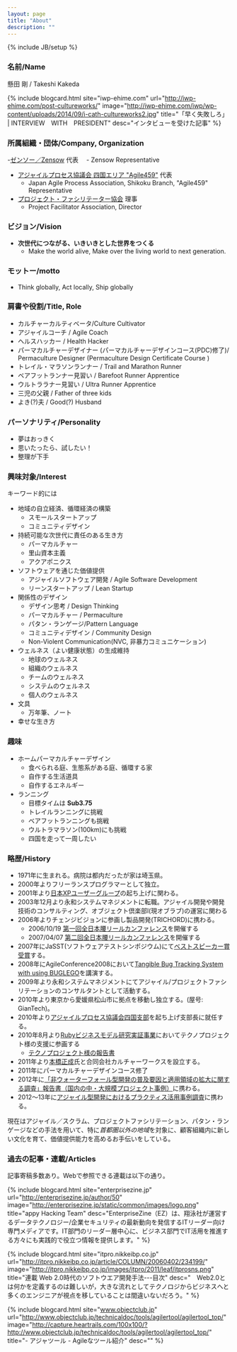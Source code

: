 ```yaml
---
layout: page
title: "About"
description: ""
---
```

{% include JB/setup %}

### 名前/Name

懸田 剛 / Takeshi Kakeda

{% include blogcard.html site="iwp-ehime.com" url="http://iwp-ehime.com/post-cultureworks/" image="http://iwp-ehime.com/iwp/wp-content/uploads/2014/09/i-cath-cultureworks2.jpg" title="「早く失敗しろ」 | INTERVIEW　WITH　PRESIDENT" desc="インタビューを受けた記事" %}

### 所属組織・団体/Company, Organization

-[ゼンソー／Zensow](http://zensow.jp) 代表
　- Zensow Representative
- [アジャイルプロセス協議会 四国エリア "Agile459"](https://sites.google.com/site/agile459/) 代表
  - Japan Agile Process Association, Shikoku Branch, "Agile459" Representative
- [プロジェクト・ファシリテーター協会](http://www.pf-i.org/) 理事
  - Project Facilitator Association, Director

### ビジョン/Vision

- **次世代につながる、いきいきとした世界をつくる**
  - Make the world alive, Make over the living world to next generation.

### モットー/motto

- Think globally, Act locally, Ship globally

### 肩書や役割/Title, Role

- カルチャーカルティベータ/Culture Cultivator
- アジャイルコーチ / Agile Coach
- ヘルスハッカー / Health Hacker
- パーマカルチャーデザイナー (パーマカルチャーデザインコース(PDC)修了)/ Permaculture Designer (Permaculture Design Certificate Course )
- トレイル・マラソンランナー / Trail and Marathon Runner
- ベアフットランナー見習い / Barefoot Runner Apprentice
- ウルトララナー見習い / Ultra Runner Apprentice
- 三児の父親 / Father of three kids
- よき(?)夫 / Good(?) Husband

### パーソナリティ/Personality

- 夢はおっきく
- 思いたったら、試したい！
- 整理が下手

### 興味対象/Interest

キーワード的には

- 地域の自立経済、循環経済の構築
  - スモールスタートアップ
  - コミュニティデザイン
- 持続可能な次世代に責任のある生き方
  - パーマカルチャー
  - 里山資本主義
  - アクアポニクス
- ソフトウェアを通じた価値提供
  - アジャイルソフトウェア開発 / Agile Software Development
  - リーンスタートアップ / Lean Startup
- 関係性のデザイン
  - デザイン思考 / Design Thinking
  - パーマカルチャー / Permaculture
  - パタン・ランゲージ/Pattern Language
  - コミュニティデザイン / Community Design
  - Non-Violent Communication(NVC, 非暴力コミュニケーション)
- ウェルネス（よい健康状態）の生成維持
  - 地球のウェルネス
  - 組織のウェルネス
  - チームのウェルネス
  - システムのウェルネス
  - 個人のウェルネス
- 文具
  - 万年筆、ノート
- 幸せな生き方

### 趣味

- ホームパーマカルチャーデザイン
  - 食べられる庭、生態系がある庭、循環する家
  - 自作する生活道具
  - 自作するエネルギー
- ランニング
  - 目標タイムは **Sub3.75**
  - トレイルランニングに挑戦
  - ベアフットランニングも挑戦
  - ウルトラマラソン(100km)にも挑戦
  - 四国を走って一周したい

### 略歴/History

- 1971年に生まれる。病院は都内だったが家は埼玉県。
- 2000年よりフリーランスプログラマーとして独立。
- 2001年より[日本XPユーザーグループ](http://xpjug.com/)の起ち上げに関わる。
- 2003年12月より永和システムマネジメントに転職。アジャイル開発や開発技術のコンサルティング、オブジェクト倶楽部l(現オブラブ)の運営に関わる
- 2006年よりチェンジビジョンに参画し製品開発(TRICHORD)に携わる。
  - 2006/10/19 [第一回全日本腰リールカンファレンス](http://itpro.nikkeibp.co.jp/article/NEWS/20061020/251372/)を開催する
  - 2007/04/07 [第二回全日本腰リールカンファレンス](http://goo.gl/T21LR)を開催する
- 2007年にJaSST(ソフトウェアテストシンポジウム)にて[ベストスピーカー賞受賞](http://jasst.jp/archives/jasst07e.html)する。
- 2008年にAgileConference2008において[Tangible Bug Tracking System with using BUGLEGO](http://www.slideshare.net/kkd/tangible-bug-tracking-using-lego-bricks-in-agile2008-toronto)を講演する。
- 2009年より永和システムマネジメントにてアジャイル/プロジェクトファシリテーションのコンサルタントとして活動する。
- 2010年より東京から愛媛県松山市に拠点を移動し独立する。(屋号: GianTech)。
- 2010年より[アジャイルプロセス協議会四国支部](https://sites.google.com/site/agile459/)を起ち上げ支部長に就任する。
- 2010年8月より[Rubyビジネスモデル研究実証事業](http://www.pref.shimane.lg.jp/sangyo/it/2010_04_ruby_business_model.html)においてテクノプロジェクト様の支援に参画する
  - [テクノプロジェクト様の報告書](http://www.tpj.co.jp/ruby/news/20110411.html)
- 2011年より[本橋正成](http://d.hatena.ne.jp/masanari/)氏と合同会社カルチャーワークスを設立する。
- 2011年にパーマカルチャーデザインコース修了
- 2012年に[「非ウォーターフォール型開発の普及要因と適用領域の拡大に関する調査」報告書（国内の中・大規模プロジェクト事例）](http://goo.gl/sI9nAk)に携わる。
- 2012〜13年に[アジャイル型開発におけるプラクティス活用事例調査](http://goo.gl/XEkH7)に携わる。

現在はアジャイル／スクラム、プロジェクトファシリテーション、パタン・ランゲージなどの手法を用いて、特に*首都圏以外の地域*を対象に、顧客組織内に新しい文化を育て、価値提供能力を高めるお手伝いをしている。

### 過去の記事・連載/Articles

記事寄稿多数あり。Webで参照できる連載は以下の通り。

{% include blogcard.html site="enterprisezine.jp" url="http://enterprisezine.jp/author/50" image="http://enterprisezine.jp/static/common/images/logo.png" title="appy Hacking Team" desc="EnterpriseZine（EZ）は、翔泳社が運営するデータテクノロジー/企業セキュリティの最新動向を発信するITリーダー向け専門メディアです。IT部門のリーダー層中心に、ビジネス部門でIT活用を推進する方々にも実践的で役立つ情報を提供します。" %}

{% include blogcard.html site="itpro.nikkeibp.co.jp" url="http://itpro.nikkeibp.co.jp/article/COLUMN/20060402/234199/" image="http://itpro.nikkeibp.co.jp/images/itpro/2011/leaf/itprosns.png" title="連載 Web 2.0時代のソフトウエア開発手法---目次" desc="　Web2.0とは何かを定義するのは難しいが，大きな流れとしてテクノロジからビジネスへと多くのエンジニアが視点を移していることは間違いないだろう。" %}

{% include blogcard.html site="www.objectclub.jp" url="http://www.objectclub.jp/technicaldoc/tools/agilertool/agilertool_top/" image="http://capture.heartrails.com/100x100/?http://www.objectclub.jp/technicaldoc/tools/agilertool/agilertool_top/" title="- アジャツール - Agileなツール紹介" desc="" %}



